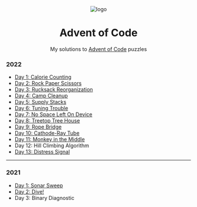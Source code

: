 <div align="center">

<img src="https://raw.githubusercontent.com/venyxD/venyxD/master/img/advent_of_code.jpg" alt="logo" height="auto" width="" />

<h1>Advent of Code</h1>

My solutions to <a href="https://adventofcode.com/">Advent of Code</a> puzzles</p>

</div>

### 2022

* [Day 1: Calorie Counting](2022/01)
* [Day 2: Rock Paper Scissors](2022/02)
* [Day 3: Rucksack Reorganization](2022/03)
* [Day 4: Camp Cleanup](2022/04)
* [Day 5: Supply Stacks](2022/05)
* [Day 6: Tuning Trouble](2022/06)
* [Day 7: No Space Left On Device](2022/07)
* [Day 8: Treetop Tree House](2022/08)
* [Day 9: Rope Bridge](2022/09)
* [Day 10: Cathode-Ray Tube](2022/10)
* [Day 11: Monkey in the Middle](2022/11)
* Day 12: Hill Climbing Algorithm
* [Day 13: Distress Signal](2022/13)

[//]: # (* []&#40;2022/14&#41;)

[//]: # (* []&#40;2022/15&#41;)

[//]: # (* []&#40;2022/16&#41;)

[//]: # (* []&#40;2022/17&#41;)

[//]: # (* []&#40;2022/18&#41;)

[//]: # (* []&#40;2022/19&#41;)

[//]: # (* []&#40;2022/20&#41;)

[//]: # (* []&#40;2022/21&#41;)

[//]: # (* []&#40;2022/22&#41;)

[//]: # (* []&#40;2022/23&#41;)

[//]: # (* []&#40;2022/24&#41;)

[//]: # (* []&#40;2022/25&#41;)

---

### 2021

* [Day 1: Sonar Sweep](2021/01)
* [Day 2: Dive!](2021/02)
* Day 3: Binary Diagnostic

[//]: # (* [Day 4: Giant Squid]&#40;2021/04&#41;)

[//]: # (* [Day 5: Hydrothermal Venture]&#40;2021/05&#41;)

[//]: # (* [Day 6: Lanternfish]&#40;2021/06&#41;)

[//]: # (* [Day 7: The Treachery of Whales]&#40;2021/07&#41;)

[//]: # (* [Day 8: Seven Segment Search]&#40;2021/08&#41;)

[//]: # (* [Day 9: Smoke Basin]&#40;2021/09&#41;)

[//]: # (* [Day 10: Syntax Scoring]&#40;2021/10&#41;)

[//]: # (* [Day 11: Dumbo Octopus]&#40;2021/11&#41;)

[//]: # (* [Day 12: Passage Pathing]&#40;2021/12&#41;)

[//]: # (* [Day 13: Transparent Origami]&#40;2021/13&#41;)

[//]: # (* [Day 14: Extended Polymerization]&#40;2021/14&#41;)

[//]: # (* [Day 15: Chiton]&#40;2021/15&#41;)

[//]: # (* [Day 16: Packet Decoder]&#40;2021/16&#41;)

[//]: # (* [Day 17: Trick Shot]&#40;2021/17&#41;)

[//]: # (* [Day 18: Snailfish]&#40;2021/18&#41;)

[//]: # (* [Day 19: Beacon Scanner]&#40;2021/19&#41;)

[//]: # (* [Day 20: Trench Map]&#40;2021/20&#41;)

[//]: # (* [Day 21: Dirac Dice]&#40;2021/21&#41;)

[//]: # (* [Day 22: Reactor Reboot]&#40;2021/22&#41;)

[//]: # (* [Day 23: Amphipod]&#40;2021/23&#41;)

[//]: # (* [Day 24: Arithmetic Logic Unit]&#40;2021/24&#41;)

[//]: # (* [Day 25: Sea Cucumber]&#40;2021/25&#41;)
